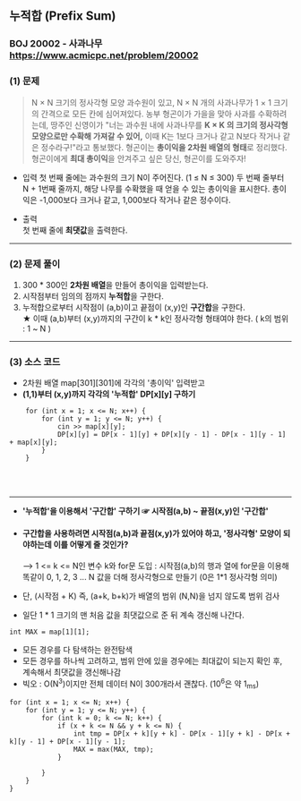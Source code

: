 ## 누적합 (Prefix Sum) 
### BOJ 20002 - 사과나무      <https://www.acmicpc.net/problem/20002>


### (1) 문제 ###
> N × N 크기의 정사각형 모양 과수원이 있고, N × N 개의 사과나무가 1 × 1 크기의 간격으로 모든 칸에 심어져있다.
> 농부 형곤이가 가을을 맞아 사과를 수확하려는데, 땅주인 신영이가 "너는 과수원 내에 사과나무를 **K × K 의 크기의 정사각형 모양으로만 수확해 가져갈 수 있어,** 
> 이때 K는 1보다 크거나 같고 N보다 작거나 같은 정수라구!"라고 통보했다.
> 형곤이는 **총이익을 2차원 배열의 형태**로 정리했다.
> 형곤이에게 **최대 총이익**을 안겨주고 싶은 당신, 형곤이를 도와주자!

* 입력
	첫 번째 줄에는 과수원의 크기 N이 주어진다. (1 ≤ N ≤ 300)
	두 번째 줄부터 N + 1번째 줄까지, 해당 나무를 수확했을 때 얻을 수 있는 총이익을 표시한다.
	총이익은 -1,000보다 크거나 같고, 1,000보다 작거나 같은 정수이다.

* 출력  
 첫 번째 줄에 **최댓값**을 출력한다.
-------------------------------------------------------------------

### (2) 문제 풀이 ### 
 1) 300 * 300인 **2차원 배열**을 만들어 총이익을 입력받는다.
 2) 시작점부터 임의의 점까지 **누적합**을 구한다.
 3) 누적합으로부터  시작점이 (a,b)이고 끝점이 (x,y)인 **구간합**을 구한다.<br>
 	★ 이때 (a,b)부터 (x,y)까지의 구간이 k &#42; k인 정사각형 형태여야 한다. ( k의 범위 : 1 ~ N )

-----------------------------------------------------------------------

### (3) 소스 코드 ###

* 2차원 배열 map[301][301]에 각각의 '총이익' 입력받고
* **(1,1)부터 (x,y)까지 각각의 '누적합' DP[x][y] 구하기**<br>

```
	for (int x = 1; x <= N; x++) {
		for (int y = 1; y <= N; y++) {
			cin >> map[x][y];
			DP[x][y] = DP[x - 1][y] + DP[x][y - 1] - DP[x - 1][y - 1] + map[x][y];
		}
	}
```
<br><br>

-------------------------------------------------------------------------

* **'누적합'을 이용해서 '구간합' 구하기 ☞ 시작점(a,b) ~ 끝점(x,y)인 '구간합'** 
* #### 구간합을 사용하려면 시작점(a,b)과 끝점(x,y)가 있어야 하고, '정사각형' 모양이 되야하는데 이를 어떻게 줄 것인가? ####
   -->  1 <= k <= N인 변수 k와 for문 도입 :  시작점(a,b)의 행과 열에 for문을 이용해 똑같이 0, 1, 2, 3 ... N 값을 더해 정사각형으로 만들기 (0은 1*1 정사각형 의미)
* 단, (시작점 + K) 즉, (a+k, b+k)가 배열의 범위 (N,N)을 넘지 않도록 범위 검사<br>


* 일단 1 * 1 크기의 맨 처음 값을 최댓값으로 준 뒤 계속 갱신해 나간다. 
```
int MAX = map[1][1];
```	
		

* 모든 경우를 다 탐색하는 완전탐색
* 모든 경우를 하나씩 고려하고, 범위 안에 있을 경우에는 최대값이 되는지 확인 후, 계속해서 최댓값을 갱신해나감
* 빅오 :  O(N<sup>3</sup>)이지만 전체 데이터 N이 300개라서 괜찮다.  (10<sup>6</sup>은 약 1<sub>ms</sub>)
	
```
for (int x = 1; x <= N; x++) {
	for (int y = 1; y <= N; y++) {
		for (int k = 0; k <= N; k++) {
			if (x + k <= N && y + k <= N) {
				int tmp = DP[x + k][y + k] - DP[x - 1][y + k] - DP[x + k][y - 1] + DP[x - 1][y - 1];
				MAX = max(MAX, tmp);	
			}
				
		}
	}
}
```

